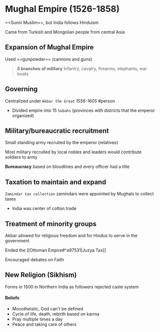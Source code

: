 # Mughal Empire (1526-1858)

==Sunni Muslim==, but India follows Hinduism

Came from Turkish and Mongolian people from central Asia

## Expansion of Mughal Empire

Used ==gunpowder== (cannons and guns)

> **5 branches of military** Infantry, cavalry, firearms, elephants, war boats

## Governing

Centralized under `Akbar the Great` *1556-1605* #person 
- Divided empire into 15 `Subahs` (provinces with districts that the emperor organized)

## Military/bureaucratic recruitment

Small standing army recruited by the emperor (relatives)

Most military recruited by local nobles and leaders would contribute soldiers to army

**Bureaucracy** based on bloodlines and every officer had a title

## Taxation to maintain and expand

`Zamindar tax collection` zamindars were appointed by Mughals to collect taxes

- India was center of cotton trade

## Treatment of minority groups

Akbar allowed for religious freedom and for Hindus to serve in the government

Ended the [[Ottoman Empire#^a97531|Juzya Tax]]

Encouraged debates on Faith

## New Religion (Sikhism)

Forms in 1500 in Northern India as followers rejected caste system

#### Beliefs
- Monotheistic, God can't be defined
- Cycle of life, death, rebirth based on karma
- Pray multiple times a day
- Peace and taking care of others